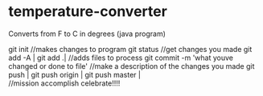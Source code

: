# temperature-converter
Converts from F to C in degrees (java program)


git init
//makes changes to program
git status
//get changes you made
git add -A    |    git add .|
//adds files to process
git commit -m 'what youve changed or done to file'
//make a description of the changes you made
git push     |      git push origin     |    git push master     |  
//mission accomplish celebrate!!!!
